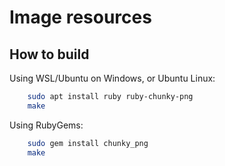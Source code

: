 # Image resources

## How to build

Using WSL/Ubuntu on Windows, or Ubuntu Linux:
```sh
    sudo apt install ruby ruby-chunky-png
    make
```

Using RubyGems:
```sh
    sudo gem install chunky_png
    make
```
